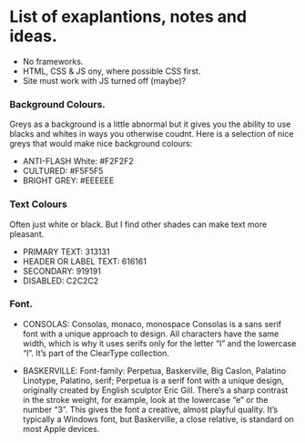 # List of exaplantions, notes and ideas.

- No frameworks.
- HTML, CSS & JS ony, where possible CSS first.
- Site must work with JS turned off (maybe)?

### Background Colours.
Greys as a background is a little abnormal but it gives you the ability to use blacks and whites in ways you otherwise coudnt.
Here is a selection of nice greys that would make nice background colours:
- ANTI-FLASH White: #F2F2F2
- CULTURED: #F5F5F5
- BRIGHT GREY: #EEEEEE

### Text Colours
Often just white or black. But I find other shades can make text more pleasant.

- PRIMARY TEXT: 313131
- HEADER OR LABEL TEXT: 616161
- SECONDARY: 919191
- DISABLED: C2C2C2

### Font.

- CONSOLAS: Consolas, monaco, monospace
Consolas is a sans serif font with a unique approach to design. All characters have the same width, which is why it uses serifs only for the letter “I” and the lowercase “l”. It’s part of the ClearType collection.


- BASKERVILLE: Font-family: Perpetua, Baskerville, Big Caslon, Palatino Linotype, Palatino, serif;
Perpetua is a serif font with a unique design, originally created by English sculptor Eric Gill. There’s a sharp contrast in the stroke weight, for example, look at the lowercase “e” or the number “3”. This gives the font a creative, almost playful quality. It’s typically a Windows font, but Baskerville, a close relative, is standard on most Apple devices.
